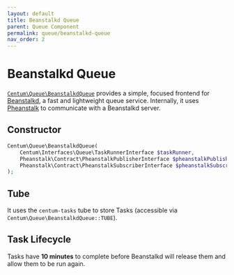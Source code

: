```yaml
---
layout: default
title: Beanstalkd Queue
parent: Queue Component
permalink: queue/beanstalkd-queue
nav_order: 2
---
```




# Beanstalkd Queue

[`Centum\Queue\BeanstalkdQueue`](https://github.com/SidRoberts/centum/tree/development/src/Queue/BeanstalkdQueue.php) provides a simple, focused frontend for [Beanstalkd](https://beanstalkd.github.io/), a fast and lightweight queue service.
Internally, it uses [Pheanstalk](https://github.com/pheanstalk/pheanstalk) to communicate with a Beanstalkd server.



## Constructor

```php
Centum\Queue\BeanstalkdQueue(
    Centum\Interfaces\Queue\TaskRunnerInterface $taskRunner,
    Pheanstalk\Contract\PheanstalkPublisherInterface $pheanstalkPublisher,
    Pheanstalk\Contract\PheanstalkSubscriberInterface $pheanstalkSubscriber
);
```



## Tube

It uses the `centum-tasks` tube to store Tasks (accessible via `Centum\Queue\BeanstalkdQueue::TUBE`).



## Task Lifecycle

Tasks have **10 minutes** to complete before Beanstalkd will release them and allow them to be run again.
